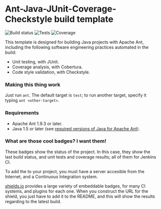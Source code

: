 Ant-Java-JUnit-Coverage-Checkstyle build template
=================================================

![Build status](https://img.shields.io/jenkins/s/http/julenpardo.com/jenkins/ant-java-junit-coverage-checkstyle-template.svg) ![Tests](https://img.shields.io/jenkins/t/http/julenpardo.com/jenkins/ant-java-junit-coverage-checkstyle-template.svg) ![Coverage](https://img.shields.io/jenkins/c/http/julenpardo.com/jenkins/ant-java-junit-coverage-checkstyle-template.svg)

This template is designed for building Java projects with Apache Ant, including the following software engineering practices automated in the build:

 - Unit testing, with JUnit.
 - Coverage analysis, with Cobertura.
 - Code style validation, with Checkstyle.

### Making this thing work

Just run `ant`. The default target is `test`; to run another target, specify it typing `ant <other-target>`.

### Requirements
- Apache Ant 1.9.3 or later.
- Java 1.5 or later (see [required versions of Java for Apache Ant](https://ant.apache.org/faq.html#java-version)).

### What are those cool badges? I want them!
These badges show the status of the project. In this case, they show the last build status, and unit tests and coverage results; all of them for Jenkins CI.

To add the to your project, you must have a server accesible from the Internet, and a Continuous Integration system.

[shields.io](http://shields.io/) provides a large variety of embeddable badges, for many CI systems, and plugins for each one. When you construct the URL for the shield, you just have to add it to the README, and this will show the results regarding to the latest build.

